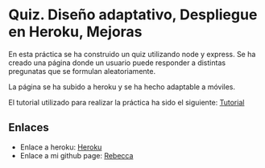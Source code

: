 # Quiz. Diseño adaptativo, Despliegue en Heroku, Mejoras

En esta práctica se ha construido un quiz utilizando node y express. Se ha creado una página donde un usuario puede 
responder a distintas pregunatas que se formulan aleatoriamente.


La página se ha subido a heroku y se ha hecho adaptable a móviles.


El tutorial utilizado para realizar la práctica ha sido el siguiente: [Tutorial](https://github.com/crguezl/miriada-upm-dsnh5jsnode#m%C3%B3dulo-vi-el-proyecto-quiz-y-mvc)

## Enlaces

* Enlace a heroku: [Heroku](https://sytw-quiz2.herokuapp.com/)
* Enlace a mi github page: [Rebecca](http://rebeccamartinez.github.io/)

